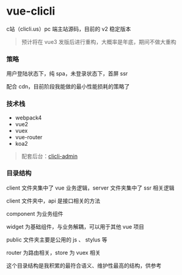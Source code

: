 # vue-clicli

c站（clicli.us）pc 端主站源码，目前的 v2 稳定版本

>预计将在 vue3 发版后进行重构，大概率是年底，期间不做大重构

### 策略

用户登陆状态下，纯 spa，未登录状态下，首屏 ssr

配合 cdn，目前阶段我能做的最小性能损耗的策略了

### 技术栈
* webpack4
* vue2
* vuex
* vue-router
* koa2

>配套后台：[clicli-admin](https://github.com/132yse/clicli-admin)

### 目录结构

client 文件夹集中了 vue 业务逻辑，server 文件夹集中了 ssr 相关逻辑

client 文件夹中，api 是接口相关的方法

component 为业务组件

widget 为基础组件，与业务解耦，可以用于其他 vue 项目

public 文件夹主要是公用的 js 、 stylus 等

router 为路由相关，store 为 vuex 相关

这个目录结构是我积累的最符合语义、维护性最高的结构，供参考
